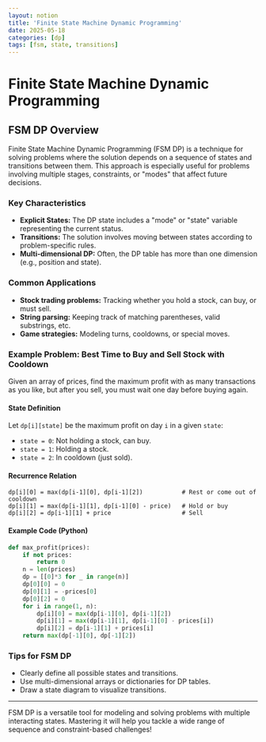 ```yaml
---
layout: notion
title: 'Finite State Machine Dynamic Programming'
date: 2025-05-18
categories: [dp]
tags: [fsm, state, transitions]
---
```


# Finite State Machine Dynamic Programming

## FSM DP Overview

Finite State Machine Dynamic Programming (FSM DP) is a technique for solving problems where the solution depends on a sequence of states and transitions between them. This approach is especially useful for problems involving multiple stages, constraints, or "modes" that affect future decisions.

### Key Characteristics

- **Explicit States:** The DP state includes a "mode" or "state" variable representing the current status.
- **Transitions:** The solution involves moving between states according to problem-specific rules.
- **Multi-dimensional DP:** Often, the DP table has more than one dimension (e.g., position and state).

### Common Applications

- **Stock trading problems:** Tracking whether you hold a stock, can buy, or must sell.
- **String parsing:** Keeping track of matching parentheses, valid substrings, etc.
- **Game strategies:** Modeling turns, cooldowns, or special moves.

### Example Problem: Best Time to Buy and Sell Stock with Cooldown

Given an array of prices, find the maximum profit with as many transactions as you like, but after you sell, you must wait one day before buying again.

#### State Definition

Let `dp[i][state]` be the maximum profit on day `i` in a given `state`:
- `state = 0`: Not holding a stock, can buy.
- `state = 1`: Holding a stock.
- `state = 2`: In cooldown (just sold).

#### Recurrence Relation

```
dp[i][0] = max(dp[i-1][0], dp[i-1][2])           # Rest or come out of cooldown
dp[i][1] = max(dp[i-1][1], dp[i-1][0] - price)   # Hold or buy
dp[i][2] = dp[i-1][1] + price                    # Sell
```

#### Example Code (Python)

```python
def max_profit(prices):
    if not prices:
        return 0
    n = len(prices)
    dp = [[0]*3 for _ in range(n)]
    dp[0][0] = 0
    dp[0][1] = -prices[0]
    dp[0][2] = 0
    for i in range(1, n):
        dp[i][0] = max(dp[i-1][0], dp[i-1][2])
        dp[i][1] = max(dp[i-1][1], dp[i-1][0] - prices[i])
        dp[i][2] = dp[i-1][1] + prices[i]
    return max(dp[-1][0], dp[-1][2])
```

### Tips for FSM DP

- Clearly define all possible states and transitions.
- Use multi-dimensional arrays or dictionaries for DP tables.
- Draw a state diagram to visualize transitions.

---

FSM DP is a versatile tool for modeling and solving problems with multiple interacting states. Mastering it will help you tackle a wide range of sequence and constraint-based challenges!

